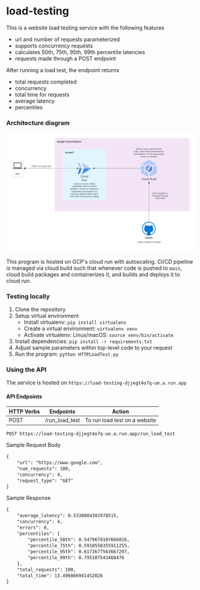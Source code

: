 # load-testing

This is a website load testing service with the following features
 - url and number of requests parameterized
 - supports concurrency requests
 - calculates 50th, 75th, 95th, 99th percentile latencies
 - requests made through a POST endpoint

After running a load test, the endpoint returns
 - total requests completed
 - concurrency
 - total time for requests
 - average latency
 - percentiles

### Architecture diagram
 ![architecture diagram](./static/arch-diagram.png)

This program is hosted on GCP's cloud run with autoscaling. CI/CD pipeline is managed via cloud build such that whenever code is pushed to `main`, cloud build packages and containerizes it, and builds and deploys it to cloud run.


### Testing locally
1. Clone the repository
2. Setup virtual environment
    - Install virtualenv: `pip install virtualenv`
    - Create a virtual environment: `virtualenv venv`
    - Activate virtualenv: Linux/macOS: `source venv/bin/activate`
3. Install dependencies: `pip install -r requirements.txt`
4. Adjust sample parameters within top-level code to your request
5. Run the program: `python HTTPLoadTest.py`


### Using the API
The service is hosted on `https://load-testing-djjegt4o7q-ue.a.run.app`

#### API Endpoints
| HTTP Verbs | Endpoints | Action |
| --- | --- | --- |
| POST | /run_load_test | To run load test on a website |

```http
POST https://load-testing-djjegt4o7q-ue.a.run.app/run_load_test
```

Sample Request Body
```
{
    "url": "https://www.google.com",
    "num_requests": 100,
    "concurrency": 4,
    "request_type": "GET"
}
```

Sample Response
```
{
    "average_latency": 0.5338004302978515,
    "concurrency": 4,
    "errors": 0,
    "percentiles": {
        "percentile_50th": 0.5479679107666016,
        "percentile_75th": 0.5910550355911255,
        "percentile_95th": 0.6173677563667297,
        "percentile_99th": 0.795107543468476
    },
    "total_requests": 100,
    "total_time": 13.496866941452026
}
```